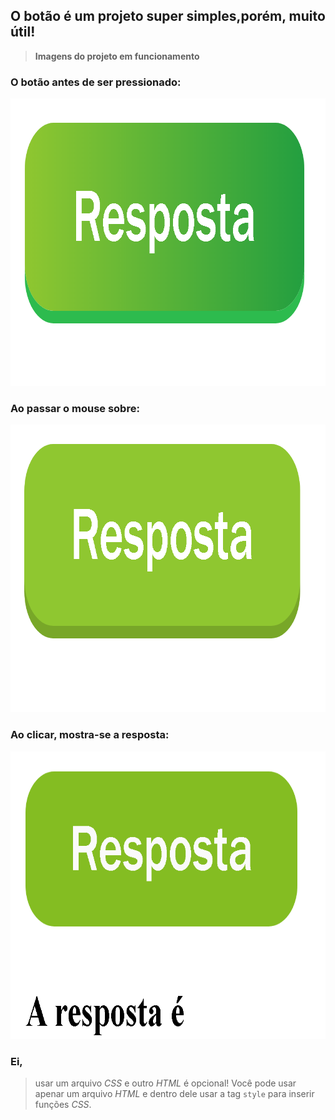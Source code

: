 ## O botão é um projeto super simples,porém, muito útil!

  >**Imagens do projeto em funcionamento**

### O botão antes de ser pressionado:
<img src="/SCREENSHOTS/Screenshot1.png" height="460" width="820">

### Ao passar o mouse sobre:
<img src="/SCREENSHOTS/Screenshot2.png" height="460" width="820">

### Ao clicar, mostra-se a resposta:
<img src="/SCREENSHOTS/Screenshot3.png" height="460" width="820">

### Ei,

>usar um arquivo _CSS_ e outro _HTML_ é opcional! Você pode usar apenar um arquivo _HTML_ e dentro dele usar a tag `style` para inserir funções _CSS_.
